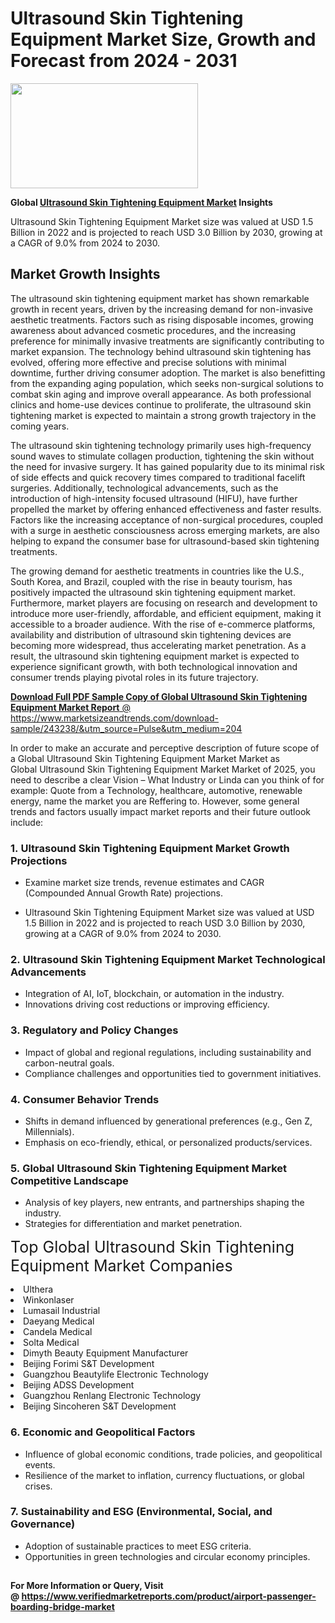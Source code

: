 <H1>Ultrasound Skin Tightening Equipment Market Size, Growth and Forecast from 2024 - 2031</H1><img class="aligncenter size-medium wp-image-584254" src="https://thirdeyenews.in/wp-content/uploads/2024/09/Global-Market-Research-300x168.jpeg" alt="" width="300" height="168" /><p><strong>Global&nbsp;<a href="https://www.marketsizeandtrends.com/download-sample/243238/&amp;utm_source=Pulse&amp;utm_medium=204">Ultrasound Skin Tightening Equipment Market</a> Insights</strong></p><p>Ultrasound Skin Tightening Equipment Market size was valued at USD 1.5 Billion in 2022 and is projected to reach USD 3.0 Billion by 2030, growing at a CAGR of 9.0% from 2024 to 2030.</p><p><h2>Market Growth Insights</h2> The ultrasound skin tightening equipment market has shown remarkable growth in recent years, driven by the increasing demand for non-invasive aesthetic treatments. Factors such as rising disposable incomes, growing awareness about advanced cosmetic procedures, and the increasing preference for minimally invasive treatments are significantly contributing to market expansion. The technology behind ultrasound skin tightening has evolved, offering more effective and precise solutions with minimal downtime, further driving consumer adoption. The market is also benefitting from the expanding aging population, which seeks non-surgical solutions to combat skin aging and improve overall appearance. As both professional clinics and home-use devices continue to proliferate, the ultrasound skin tightening market is expected to maintain a strong growth trajectory in the coming years. <a href="#"></a> <p>The ultrasound skin tightening technology primarily uses high-frequency sound waves to stimulate collagen production, tightening the skin without the need for invasive surgery. It has gained popularity due to its minimal risk of side effects and quick recovery times compared to traditional facelift surgeries. Additionally, technological advancements, such as the introduction of high-intensity focused ultrasound (HIFU), have further propelled the market by offering enhanced effectiveness and faster results. Factors like the increasing acceptance of non-surgical procedures, coupled with a surge in aesthetic consciousness across emerging markets, are also helping to expand the consumer base for ultrasound-based skin tightening treatments.</p> <p>The growing demand for aesthetic treatments in countries like the U.S., South Korea, and Brazil, coupled with the rise in beauty tourism, has positively impacted the ultrasound skin tightening equipment market. Furthermore, market players are focusing on research and development to introduce more user-friendly, affordable, and efficient equipment, making it accessible to a broader audience. With the rise of e-commerce platforms, availability and distribution of ultrasound skin tightening devices are becoming more widespread, thus accelerating market penetration. As a result, the ultrasound skin tightening equipment market is expected to experience significant growth, with both technological innovation and consumer trends playing pivotal roles in its future trajectory.</p> <a href="#"></p><p><span class=""><strong>Download Full PDF Sample Copy of Global Ultrasound Skin Tightening Equipment Market Report</strong> @ <a href="https://www.marketsizeandtrends.com/download-sample/243238/&amp;utm_source=Pulse&amp;utm_medium=204" target="_blank">https://www.marketsizeandtrends.com/download-sample/243238/&amp;utm_source=Pulse&amp;utm_medium=204</a></span></p><p>In order to make an accurate and perceptive description of future scope of a Global&nbsp;Ultrasound Skin Tightening Equipment Market Market as Global&nbsp;Ultrasound Skin Tightening Equipment Market Market of 2025, you need to describe a clear Vision &ndash; What Industry or Linda can you think of for example: Quote from a Technology, healthcare, automotive, renewable energy, name the market you are Reffering to. However, some general trends and factors usually impact market reports and their future outlook include:</p><h3>1.&nbsp;<strong>Ultrasound Skin Tightening Equipment Market Growth Projections</strong></h3><ul><li>Examine market size trends, revenue estimates and CAGR (Compounded Annual Growth Rate) projections.</li><li><p>Ultrasound Skin Tightening Equipment Market size was valued at USD 1.5 Billion in 2022 and is projected to reach USD 3.0 Billion by 2030, growing at a CAGR of 9.0% from 2024 to 2030.</p></li></ul><h3>2.&nbsp;<strong>Ultrasound Skin Tightening Equipment Market Technological Advancements</strong></h3><ul><li>Integration of AI, IoT, blockchain, or automation in the industry.</li><li>Innovations driving cost reductions or improving efficiency.</li></ul><h3>3.&nbsp;<strong>Regulatory and Policy Changes</strong></h3><ul><li>Impact of global and regional regulations, including sustainability and carbon-neutral goals.</li><li>Compliance challenges and opportunities tied to government initiatives.</li></ul><h3>4.&nbsp;<strong>Consumer Behavior Trends</strong></h3><ul><li>Shifts in demand influenced by generational preferences (e.g., Gen Z, Millennials).</li><li>Emphasis on eco-friendly, ethical, or personalized products/services.</li></ul><h3>5.&nbsp;<strong>Global Ultrasound Skin Tightening Equipment Market Competitive Landscape</strong></h3><ul><li>Analysis of key players, new entrants, and partnerships shaping the industry.</li><li>Strategies for differentiation and market penetration.</li></ul><p data-pm-slice="1 1 []"><span style="color: inherit; font-family: inherit; font-size: 25px;">Top Global Ultrasound Skin Tightening Equipment Market Companies</span></p><div class="" data-test-id=""><p><li>Ulthera</li><li> Winkonlaser</li><li> Lumasail Industrial</li><li> Daeyang Medical</li><li> Candela Medical</li><li> Solta Medical</li><li> Dimyth Beauty Equipment Manufacturer</li><li> Beijing Forimi S&T Development</li><li> Guangzhou Beautylife Electronic Technology</li><li> Beijing ADSS Development</li><li> Guangzhou Renlang Electronic Technology</li><li> Beijing Sincoheren S&T Development</li></p></div><h3>6.&nbsp;<strong>Economic and Geopolitical Factors</strong></h3><ul><li>Influence of global economic conditions, trade policies, and geopolitical events.</li><li>Resilience of the market to inflation, currency fluctuations, or global crises.</li></ul><h3>7.&nbsp;<strong>Sustainability and ESG (Environmental, Social, and Governance)</strong></h3><ul><li>Adoption of sustainable practices to meet ESG criteria.</li><li>Opportunities in green technologies and circular economy principles.</li></ul><h2><strong style="font-size: 14px;">For More Information or Query, Visit @&nbsp;</strong><a style="background-color: #ffffff; font-size: 14px;" href="https://www.marketsizeandtrends.com/report/ultrasound-skin-tightening-equipment-market/" target="_blank">https://www.verifiedmarketreports.com/product/airport-passenger-boarding-bridge-market</a></h2>
